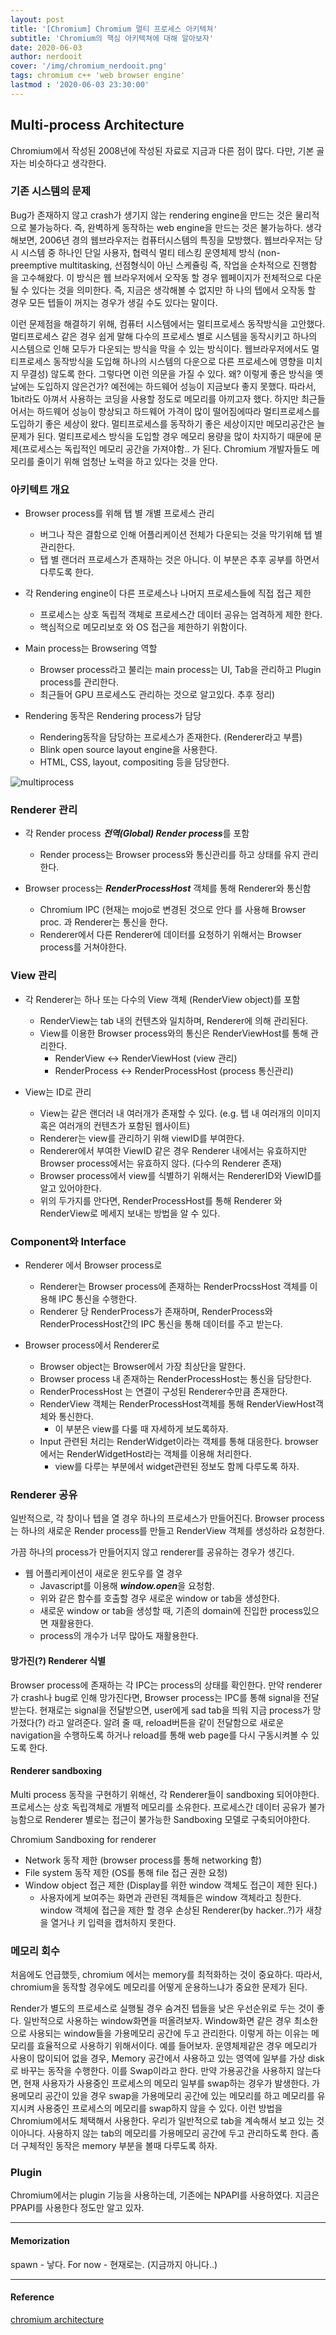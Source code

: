```yaml
---
layout: post
title: '[Chromium] Chromium 멀티 프로세스 아키텍쳐'
subtitle: 'Chromium의 핵심 아키텍쳐에 대해 알아보자'
date: 2020-06-03
author: nerdooit
cover: '/img/chromium_nerdooit.png'
tags: chromium c++ 'web browser engine'
lastmod : '2020-06-03 23:30:00'
---
```


## Multi-process Architecture
Chromium에서 작성된 2008년에 작성된 자료로 지금과 다른 점이 많다. 다만, 기본 골자는 비슷하다고 생각한다.

### 기존 시스템의 문제
Bug가 존재하지 않고 crash가 생기지 않는 rendering engine을 만드는 것은 물리적으로 불가능하다. 즉, 완벽하게 동작하는 web engine을 만드는 것은 불가능하다. 생각해보면, 2006년 경의 웹브라우저는 컴퓨터시스템의 특징을 모방했다. 웹브라우저는 당시 시스템 중 하나인  단일 사용자, 협력식 멀티 테스킹 운영체제 방식 (non-preemptive multitasking, 선점형식이 아닌 스케쥴링 즉, 작업을 순차적으로 진행함 을 고수해왔다. 이 방식은 웹 브라우저에서 오작동 할 경우 웹페이지가 전체적으로 다운 될 수 있다는 것을 의미한다. 즉, 지금은 생각해볼 수 없지만 하
나의 텝에서 오작동 할 경우 모든 텝들이 꺼지는 경우가 생길 수도 있다는 말이다.

이런 문제점을 해결하기 위해, 컴퓨터 시스템에서는 멀티프로세스 동작방식을 고안했다. 멀티프로세스 같은 경우 쉽게 말해 다수의 프로세스 별로 시스템을 동작시키고 하나의 시스템으로 인해 모두가 다운되는 방식을 막을 수 있는 방식이다. 웹브라우저에서도 멀티프로세스 동작방식을 도입해 하나의 시스템의 다운으로 다른 프로세스에 영향을 미치지 무결성) 않도록 한다. 그렇다면 이런 의문을 가질 수 있다. 왜? 이렇게 좋은 방식을 옛날에는 도입하지 않은건가? 예전에는 하드웨어 성능이 지금보다 좋지 못했다. 따라서, 1bit라도 아껴서 사용하는 코딩을 사용할 정도로 메모리를 아끼고자 했다. 하지만 최근들어서는 하드웨어 성능이 향상되고 하드웨어 가격이 많이 떨어짐에따라 멀티프로세스를 도입하기 좋은 세상이 왔다. 멀티프로세스를 동작하기 좋은 세상이지만 메모리공간은 늘 문제가 된다. 멀티프로세스 방식을 도입할 경우 메모리 용량을 많이 차지하기 때문에 문제(프로세스는 독립적인 메모리 공간을 가져야함.. 가 된다. Chromium 개발자들도 메모리를 줄이기 위해 엄청난 노력을 하고 있다는 것을 안다.

### 아키텍트 개요
- Browser process를 위해 탭 별 개별 프로세스 관리
  - 버그나 작은 결함으로 인해 어플리케이션 전체가 다운되는 것을 막기위해 텝 별 관리한다.
  - 탭 별 랜더러 프로세스가 존재하는 것은 아니다. 이 부분은 추후 공부를 하면서 다루도록 한다.

- 각 Rendering engine이 다른 프로세스나 나머지 프로세스들에 직접 접근 제한
  - 프로세스는 상호 독립적 객체로 프로세스간 데이터 공유는 엄격하게 제한 한다.
  - 핵심적으로 메모리보호 와 OS 접근을 제한하기 위함이다.

- Main process는 Browsering 역할
  - Browser process라고 불리는 main process는 UI, Tab을 관리하고 Plugin process를 관리한다.
  - 최근들어 GPU 프로세스도 관리하는 것으로 알고있다.  추후 정리)

- Rendering 동작은 Rendering process가 담당
  - Rendering동작을 담당하는 프로세스가 존재한다. (Renderer라고 부름)
  - Blink open source layout engine을 사용한다.
  - HTML, CSS, layout, compositing 등을 담당한다.

![multiprocess](/img/chromiumMultiProc.png)

### Renderer 관리
- 각 Render process ***전역(Global) Render process***를 포함
  - Render process는 Browser process와 통신관리를 하고 상태를 유지 관리한다.

- Browser process는 ***RenderProcessHost*** 객체를 통해 Renderer와 통신함
  - Chromium IPC (현재는 mojo로 변경된 것으로 안다 를 사용해 Browser proc. 과 Renderer는 통신을 한다.
  - Renderer에서 다른 Renderer에 데이터를 요청하기 위해서는 Browser process를 거쳐야한다.

### View 관리
- 각 Renderer는 하나 또는 다수의 View 객체 (RenderView object)를 포함
  - RenderView는 tab 내의 컨텐츠와 일치하며, Renderer에 의해 관리된다.
  - View를 이용한 Browser process와의 통신은 RenderViewHost를 통해 관리한다.
    - RenderView <-> RenderViewHost (view 관리)
    - RenderProcess <-> RenderProcessHost (process 통신관리)

- View는 ID로 관리
  - View는 같은 랜더러 내 여러개가 존재할 수 있다. (e.g. 텝 내 여러개의 이미지 혹은 여러개의 컨텐츠가 포함된 웹사이트)
  - Renderer는 view를 관리하기 위해 viewID를 부여한다.
  - Renderer에서 부여한 ViewID 같은 경우 Renderer 내에서는 유효하지만 Browser process에서는 유효하지 않다. (다수의 Renderer 존재)
  - Browser process에서 view를 식별하기 위해서는 RendererID와 ViewID를 알고 있어야한다.
  - 위의 두가지를 안다면, RenderProcessHost를 통해 Renderer 와 RenderView로 메세지 보내는 방법을 알 수 있다.

### Component와 Interface
- Renderer 에서 Browser process로
  - Renderer는 Browser process에 존재하는 RenderProcssHost 객체를 이용해 IPC 통신을 수행한다.
  - Renderer 당 RenderProcess가 존재하며, RenderProcess와 RenderProcessHost간의 IPC 통신을 통해 데이터를 주고 받는다.

- Browser process에서 Renderer로
  - Browser object는 Browser에서 가장 최상단을 말한다.
  - Browser process 내 존재하는 RenderProcessHost는 통신을 담당한다.
  - RenderProcessHost 는 연결이 구성된 Renderer수만큼 존재한다.
  - RenderView 객체는 RenderProcessHost객체를 통해 RenderViewHost객체와 통신한다.
    - 이 부분은 view를 다룰 때 자세하게 보도록하자.
  - Input 관련된 처리는 RenderWidget이라는 객체를 통해 대응한다. browser에서는 RenderWidgetHost라는 객체를 이용해 처리한다.
    - view를 다루는 부분에서 widget관련된 정보도 함께 다루도록 하자.

### Renderer 공유
일반적으로, 각 창이나 텝을 열 경우 하나의 프로세스가 만들어진다. Browser process는 하나의 새로운 Render process를 만들고 RenderView 객체를 생성하라 요청한다.

가끔 하나의 process가 만들어지지 않고 renderer를 공유하는 경우가 생긴다.
- 웹 어플리케이션이 새로운 윈도우를 열 경우
  - Javascript를 이용해  ***window.open***을 요청함.
  - 위와 같은 함수를 호출할 경우 새로운 window or tab을 생성한다.
  - 새로운 window or tab을 생성할 때, 기존의 domain에 진입한 process있으면 재활용한다.
  - process의 개수가 너무 많아도 재활용한다.

#### 망가진(?) Renderer 식별
Browser process에 존재하는 각 IPC는 process의 상태를 확인한다. 만약 renderer가 crash나 bug로 인해 망가진다면, Browser process는 IPC를 통해 signal을 전달받는다. 현재로는 signal을
 전달받으면, user에게 sad tab을 띄워 지금 process가 망가졌다(?) 라고 알려준다. 알려 줄 때, reload버튼을 같이 전달함으로 새로운 navigation을 수행하도록 하거나 reload를 통해 web page를 다시 구동시켜볼 수 있도록 한다.

#### Renderer sandboxing
Multi process 동작을 구현하기 위해선, 각 Renderer들이 sandboxing 되어야한다. 프로세스는 상호 독립객체로 개별적 메모리를 소유한다. 프로세스간 데이터 공유가 불가능함으로 Renderer 별로는 접근이 불가능한 Sandboxing 모델로 구축되어야한다.

Chromium Sandboxing for renderer
- Network 동작 제한 (browser process를 통해 networking 함)
- File system 동작 제한 (OS를 통해 file 접근 권한 요청)
- Window object 접근 제한 (Display를 위한 window 객체도 접근이 제한 된다.)
    - 사용자에게 보여주는 화면과 관련된 객체들은 window 객체라고 칭한다. window 객체에 접근을 제한 할 경우 손상된 Renderer(by hacker..?)가 새창을 열거나 키 입력을 캡처하지 못한다.

### 메모리 회수
처음에도 언급했듯, chromium 에서는 memory를 최적화하는 것이 중요하다. 따라서, chromium을 동작할 경우에도 메모리를 어떻게 운용하느냐가 중요한 문제가 된다.

Render가 별도의 프로세스로 실행될 경우 숨겨진 텝들을 낮은 우선순위로 두는 것이 좋다. 일반적으로 사용하는 window화면을 떠올려보자. Window화면 같은 경우 최소한
으로 사용되는 window들을 가용메모리 공간에 두고 관리한다. 이렇게 하는 이유는 메모리를 효율적으로 사용하기 위해서이다. 예를 들어보자.  운영체제같은 경우 메모리가 사용이 많이되어 없을 경우, Memory 공간에서 사용하고 있는 영역에 일부를 가상 disk로 바꾸는 동작을
 수행한다. 이를 Swap이라고 한다. 만약 가용공간을 사용하지 않는다면, 현재 사용자가 사용중인 프로세스의 메모리 일부를 swap하는 경우가 발생한다. 가용메모리 공간이 있을 경우 swap을 가용메모리 공간에 있는 메모리를 하고 메모리를 유지시켜 사용중인 프로세스의 메모리를 swap하지 않을 수 있다. 이런 방법을 Chromium에서도 체택해서 사용한다. 우리가 일반적으로 tab을 계속해서 보고 있는 것이아니다. 사용하지 않는 tab의 메모리를 가용메모리 공간에 두고 관리하도록 한다. 좀 더 구체적인 동작은 memory 부분을 볼때 다루도록 하자.

### Plugin
Chromium에서는 plugin 기능을 사용하는데, 기존에는 NPAPI를 사용하였다. 지금은 PPAPI를 사용한다 정도만 알고 있자.

---
#### Memorization
spawn - 낳다.
For now - 현재로는. (지금까지 아니다..)

---
#### Reference
[chromium architecture](https://www.chromium.org/developers/design-documents/multi-process-architecture)

